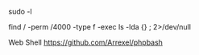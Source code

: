




sudo -l

  find / -perm /4000 -type f -exec ls -lda {} \; 2>/dev/null
  
  
  
  Web Shell
  https://github.com/Arrexel/phpbash
